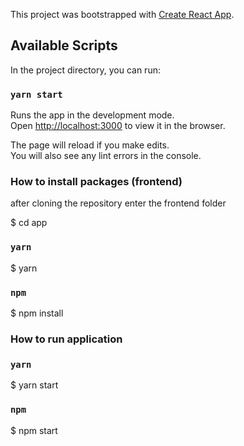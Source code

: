 This project was bootstrapped with [Create React App](https://github.com/facebook/create-react-app).

## Available Scripts

In the project directory, you can run:

### `yarn start`

Runs the app in the development mode.<br />
Open [http://localhost:3000](http://localhost:3000) to view it in the browser.

The page will reload if you make edits.<br />
You will also see any lint errors in the console.

### How to install packages (frontend)

after cloning the repository enter the frontend folder

$ cd app
### `yarn`

$ yarn

### `npm`

$ npm install

### How to run application

### `yarn`

$ yarn start

### `npm`
$ npm start